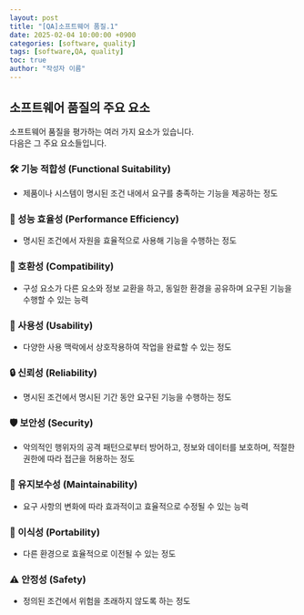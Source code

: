 ```yaml
---
layout: post
title: "[QA]소프트웨어 품질.1"
date: 2025-02-04 10:00:00 +0900
categories: [software, quality]
tags: [software,QA, quality]
toc: true
author: "작성자 이름"
---
```


## 소프트웨어 품질의 주요 요소  

소프트웨어 품질을 평가하는 여러 가지 요소가 있습니다.  
다음은 그 주요 요소들입니다.  

### 🛠 기능 적합성 (Functional Suitability)  
- 제품이나 시스템이 명시된 조건 내에서 요구를 충족하는 기능을 제공하는 정도  

### 🚀 성능 효율성 (Performance Efficiency)  
- 명시된 조건에서 자원을 효율적으로 사용해 기능을 수행하는 정도  

### 🔄 호환성 (Compatibility)  
- 구성 요소가 다른 요소와 정보 교환을 하고, 동일한 환경을 공유하며 요구된 기능을 수행할 수 있는 능력  

### 🎨 사용성 (Usability)  
- 다양한 사용 맥락에서 상호작용하여 작업을 완료할 수 있는 정도  

### 🔒 신뢰성 (Reliability)  
- 명시된 조건에서 명시된 기간 동안 요구된 기능을 수행하는 정도  

### 🛡 보안성 (Security)  
- 악의적인 행위자의 공격 패턴으로부터 방어하고, 정보와 데이터를 보호하며, 적절한 권한에 따라 접근을 허용하는 정도  

### 🔧 유지보수성 (Maintainability)  
- 요구 사항의 변화에 따라 효과적이고 효율적으로 수정될 수 있는 능력  

### 🔄 이식성 (Portability)  
- 다른 환경으로 효율적으로 이전될 수 있는 정도  

### ⚠ 안정성 (Safety)  
- 정의된 조건에서 위험을 초래하지 않도록 하는 정도  
